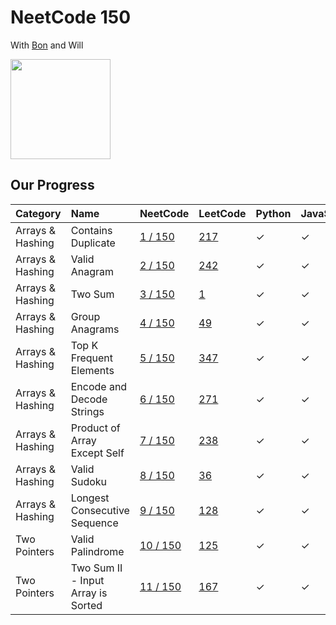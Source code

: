 # NeetCode 150

With [Bon](https://github.com/ethanepiscope/neetcode) and Will

<img src="https://github.com/user-attachments/assets/5d59868e-26a3-47db-abcc-11b7fdde5725" width="160px">

## Our Progress

| Category         | Name                               | NeetCode                                                                  | LeetCode                                                               | Python  | JavaScript |
| :--------------- | :--------------------------------- | :------------------------------------------------------------------------ | :--------------------------------------------------------------------- | :------ | :--------- |
| Arrays & Hashing | Contains Duplicate                 | [1 / 150](https://neetcode.io/problems/top-k-elements-in-list)            | [217](https://leetcode.com/problems/contains-duplicate/)               | &check; | &check;    |
| Arrays & Hashing | Valid Anagram                      | [2 / 150](https://neetcode.io/problems/is-anagram)                        | [242](https://neetcode.io/problems/is-anagram)                         | &check; | &check;    |
| Arrays & Hashing | Two Sum                            | [3 / 150](https://neetcode.io/problems/two-integer-sum)                   | [1](https://neetcode.io/problems/two-integer-sum)                      | &check; | &check;    |
| Arrays & Hashing | Group Anagrams                     | [4 / 150](https://neetcode.io/problems/anagram-groups)                    | [49](https://leetcode.com/problems/group-anagrams/)                    | &check; | &check;    |
| Arrays & Hashing | Top K Frequent Elements            | [5 / 150](https://neetcode.io/problems/top-k-elements-in-list)            | [347](https://leetcode.com/problems/top-k-frequent-elements/)          | &check; | &check;    |
| Arrays & Hashing | Encode and Decode Strings          | [6 / 150](https://neetcode.io/problems/string-encode-and-decode)          | [271](https://leetcode.com/problems/encode-and-decode-strings/)        | &check; | &check;    |
| Arrays & Hashing | Product of Array Except Self       | [7 / 150](https://neetcode.io/problems/products-of-array-discluding-self) | [238](https://neetcode.io/problems/products-of-array-discluding-self)  | &check; | &check;    |
| Arrays & Hashing | Valid Sudoku                       | [8 / 150](https://neetcode.io/problems/valid-sudoku)                      | [36](https://leetcode.com/problems/valid-sudoku/)                      | &check; | &check;    |
| Arrays & Hashing | Longest Consecutive Sequence       | [9 / 150](https://neetcode.io/problems/longest-consecutive-sequence)      | [128](https://leetcode.com/problems/longest-consecutive-sequence/)     | &check; | &check;    |
| Two Pointers     | Valid Palindrome                   | [10 / 150](https://neetcode.io/problems/is-palindrome)                    | [125](https://leetcode.com/problems/valid-palindrome/)                 | &check; | &check;    |
| Two Pointers     | Two Sum II - Input Array is Sorted | [11 / 150](https://neetcode.io/problems/two-integer-sum-ii)               | [167](https://leetcode.com/problems/two-sum-ii-input-array-is-sorted/) |        &check; | &check;    |
